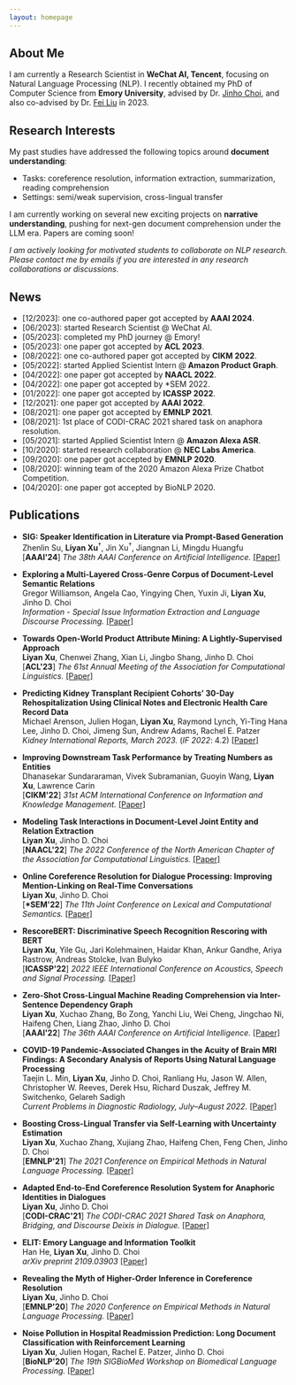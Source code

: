 ```yaml
---
layout: homepage
---
```


## About Me

I am currently a Research Scientist in **WeChat AI, Tencent**, focusing on Natural Language Processing (NLP).
I recently obtained my PhD of Computer Science from **Emory University**, advised by Dr. [Jinho Choi](https://www.emorynlp.org/faculty/jinho-choi), and also co-advised by Dr. [Fei Liu](https://www.cs.emory.edu/~fliu40/) in 2023.

## Research Interests

My past studies have addressed the following topics around **document understanding**:
- Tasks: coreference resolution, information extraction, summarization, reading comprehension
- Settings: semi/weak supervision, cross-lingual transfer

I am currently working on several new exciting projects on **narrative understanding**, pushing for next-gen document comprehension under the LLM era. Papers are coming soon!

*I am actively looking for motivated students to collaborate on NLP research. Please contact me by emails if you are interested in any research collaborations or discussions.*

## News

- \[12/2023\]: one co-authored paper got accepted by **AAAI 2024**.
- \[06/2023\]: started Research Scientist @ WeChat AI.
- \[05/2023\]: completed my PhD journey @ Emory!
- \[05/2023\]: one paper got accepted by **ACL 2023**.
- \[08/2022\]: one co-authored paper got accepted by **CIKM 2022**.
- \[05/2022\]: started Applied Scientist Intern @ **Amazon Product Graph**.
- \[04/2022\]: one paper got accepted by **NAACL 2022**.
- \[04/2022\]: one paper got accepted by \*SEM 2022.
- \[01/2022\]: one paper got accepted by **ICASSP 2022**.
- \[12/2021\]: one paper got accepted by **AAAI 2022**.
- \[08/2021\]: one paper got accepted by **EMNLP 2021**.
- \[08/2021\]: 1st place of CODI-CRAC 2021 shared task on anaphora resolution.
- \[05/2021\]: started Applied Scientist Intern @ **Amazon Alexa ASR**.
- \[10/2020\]: started research collaboration @ **NEC Labs America**.
- \[09/2020\]: one paper got accepted by **EMNLP 2020**.
- \[08/2020\]: winning team of the 2020 Amazon Alexa Prize Chatbot Competition.
- \[04/2020\]: one paper got accepted by BioNLP 2020.

## Publications

- **SIG: Speaker Identification in Literature via Prompt-Based Generation** <br>
  Zhenlin Su, **Liyan Xu**<sup>†</sup>, Jin Xu<sup>†</sup>, Jiangnan Li, Mingdu Huangfu <br>
  [**AAAI'24**] *The 38th AAAI Conference on Artificial Intelligence.* [\[Paper\]](http://arxiv.org/abs/2312.14590)

- **Exploring a Multi-Layered Cross-Genre Corpus of Document-Level Semantic Relations** <br>
  Gregor Williamson, Angela Cao, Yingying Chen, Yuxin Ji, **Liyan Xu**, Jinho D. Choi <br>
  *Information - Special Issue Information Extraction and Language Discourse Processing.* [\[Paper\]](https://www.mdpi.com/2078-2489/14/8/431)

- **Towards Open-World Product Attribute Mining: A Lightly-Supervised Approach** <br>
  **Liyan Xu**, Chenwei Zhang, Xian Li, Jingbo Shang, Jinho D. Choi <br>
  [**ACL'23**] *The 61st Annual Meeting of the Association for Computational Linguistics.* [\[Paper\]](https://aclanthology.org/2023.acl-long.683/)

- **Predicting Kidney Transplant Recipient Cohorts’ 30-Day Rehospitalization Using Clinical Notes and Electronic Health Care Record Data** <br>
  Michael Arenson, Julien Hogan, **Liyan Xu**, Raymond Lynch, Yi-Ting Hana Lee, Jinho D. Choi, Jimeng Sun, Andrew Adams, Rachel E. Patzer <br>
  *Kidney International Reports, March 2023.* (*IF 2022*: 4.2) [\[Paper\]](https://www.sciencedirect.com/science/article/pii/S2468024922019015)

- **Improving Downstream Task Performance by Treating Numbers as Entities** <br>
  Dhanasekar Sundararaman, Vivek Subramanian, Guoyin Wang, **Liyan Xu**, Lawrence Carin <br>
  [**CIKM'22**] *31st ACM International Conference on Information and Knowledge Management.* [\[Paper\]](https://dl.acm.org/doi/abs/10.1145/3511808.3557614)

- **Modeling Task Interactions in Document-Level Joint Entity and Relation Extraction** <br>
  **Liyan Xu**, Jinho D. Choi <br>
  [**NAACL'22**] *The 2022 Conference of the North American Chapter of the Association for Computational Linguistics.* [\[Paper\]](https://aclanthology.org/2022.naacl-main.395)

- **Online Coreference Resolution for Dialogue Processing: Improving Mention-Linking on Real-Time Conversations** <br>
  **Liyan Xu**, Jinho D. Choi <br>
  [**\*SEM'22**] *The 11th Joint Conference on Lexical and Computational Semantics.* [\[Paper\]](https://aclanthology.org/2022.starsem-1.30)

- **RescoreBERT: Discriminative Speech Recognition Rescoring with BERT** <br>
  **Liyan Xu**, Yile Gu, Jari Kolehmainen, Haidar Khan, Ankur Gandhe, Ariya Rastrow, Andreas Stolcke, Ivan Bulyko <br>
  [**ICASSP'22**] *2022 IEEE International Conference on Acoustics, Speech and Signal Processing.* [\[Paper\]](https://ieeexplore.ieee.org/document/9747118)

- **Zero-Shot Cross-Lingual Machine Reading Comprehension via Inter-Sentence Dependency Graph** <br>
  **Liyan Xu**, Xuchao Zhang, Bo Zong, Yanchi Liu, Wei Cheng, Jingchao Ni, Haifeng Chen, Liang Zhao, Jinho D. Choi <br>
  [**AAAI'22**] *The 36th AAAI Conference on Artificial Intelligence.* [\[Paper\]](https://ojs.aaai.org/index.php/AAAI/article/view/21407)

- **COVID-19 Pandemic-Associated Changes in the Acuity of Brain MRI Findings: A Secondary Analysis of Reports Using Natural Language Processing** <br>
  Taejin L. Min, **Liyan Xu**, Jinho D. Choi, Ranliang Hu, Jason W. Allen, Christopher W. Reeves, Derek Hsu, Richard Duszak,
  Jeffrey M. Switchenko, Gelareh Sadigh <br>
  *Current Problems in Diagnostic Radiology, July–August 2022.* [\[Paper\]](https://www.sciencedirect.com/science/article/pii/S0363018821001894)

- **Boosting Cross-Lingual Transfer via Self-Learning with Uncertainty Estimation** <br>
  **Liyan Xu**, Xuchao Zhang, Xujiang Zhao, Haifeng Chen, Feng Chen, Jinho D. Choi <br>
  [**EMNLP'21**] *The 2021 Conference on Empirical Methods in Natural Language Processing.* [\[Paper\]](https://aclanthology.org/2021.emnlp-main.538)

- **Adapted End-to-End Coreference Resolution System for Anaphoric Identities in Dialogues** <br>
  **Liyan Xu**, Jinho D. Choi <br>
  [**CODI-CRAC'21**] *The CODI-CRAC 2021 Shared Task on Anaphora, Bridging, and Discourse Deixis in Dialogue.* [\[Paper\]](https://aclanthology.org/2021.codi-sharedtask.6)

- **ELIT: Emory Language and Information Toolkit** <br>
  Han He, **Liyan Xu**, Jinho D. Choi <br>
  *arXiv preprint 2109.03903* [\[Paper\]](https://arxiv.org/abs/2109.03903v1)

- **Revealing the Myth of Higher-Order Inference in Coreference Resolution** <br>
  **Liyan Xu**, Jinho D. Choi <br>
  [**EMNLP'20**] *The 2020 Conference on Empirical Methods in Natural Language Processing.* [\[Paper\]](https://www.aclweb.org/anthology/2020.emnlp-main.686)

- **Noise Pollution in Hospital Readmission Prediction: Long Document Classification with Reinforcement Learning** <br>
  **Liyan Xu**, Julien Hogan, Rachel E. Patzer, Jinho D. Choi <br>
  [**BioNLP'20**] *The 19th SIGBioMed Workshop on Biomedical Language Processing.* [\[Paper\]](https://www.aclweb.org/anthology/2020.bionlp-1.10)

<!--{% include_relative _includes/publications.md %}-->

<!--{% include_relative _includes/services.md %}-->
